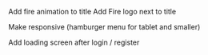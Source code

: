 Add fire animation to title
Add Fire logo next to title

Make responsive (hamburger menu for tablet and smaller)

Add loading screen after login / register